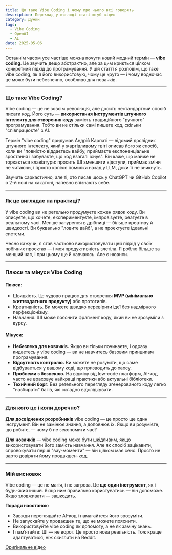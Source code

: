 ```yaml
---
title: Що таке Vibe Coding і чому про нього всі говорять
description: Переклад у вигляді статі ютуб відео
category: Думки
tags:
  - Vibe Coding
  - OpenAI
  - AI
date: 2025-05-06
---
```

Останнім часом усе частіше можна почути новий модний термін — **vibe coding**. Це звучить дещо абстрактно, але за цим криється цілком конкретний підхід до програмування. У цій статті я розповім, що таке vibe coding, як я його використовую, чому це круто — і чому водночас це може бути небезпечно, особливо для новачків.

---

### Що таке Vibe Coding?

Vibe coding — це не зовсім революція, але досить нестандартний спосіб писати код. Його суть — **використання інструментів штучного інтелекту для створення коду** замість традиційного "ручного" програмування. Тобто ви не стільки самі пишете код, скільки "співпрацюєте" з AI.

Термін "vibe coding" придумав Андрій Карпаті — відомий дослідник штучного інтелекту, який у жартівливому твіті описав його як спосіб, коли ви "повністю віддаєтесь вайбу, приймаєте експоненціальне зростання і забуваєте, що код взагалі існує". Він каже, що майже не торкається клавіатури: просить ШІ зменшити відступи, приймає зміни не читаючи, і просто копіює помилки назад у LLM, доки ті не зникнуть.

Звучить саркастично, але ті, хто писав щось у ChatGPT чи GitHub Copilot о 2-й ночі на хакатоні, напевно впізнають себе.

---

### Як це виглядає на практиці?

У vibe coding ви не ретельно продумуєте кожен рядок коду. Ви описуєте, що хочете, експериментуєте, імпровізуєте, реагуєте в реальному часі. Менше занурення в дрібниці — більше креативу й швидкості. Ви буквально "ловите вайб", а не проєктуєте ідеальні системи.

Чесно кажучи, я став частково використовувати цей підхід у своїх побічних проєктах — і моя продуктивність злетіла. Я роблю більше за менший час, і при цьому ще й навчаюсь. Але є нюанси.

---

### Плюси та мінуси Vibe Coding

#### **Плюси:**

* Швидкість. Це чудово працює для створення **MVP (мінімально життєздатного продукту)** або прототипів.
* Креативність. Ви можете швидко перевірити ідеї без надмірного перфекціонізму.
* Навчання. ШІ може пояснити фрагмент коду, який ви не зрозуміли з курсу.

#### **Мінуси:**

* **Небезпека для новачків.** Якщо ви тільки починаєте, і одразу кидаєтесь у vibe coding — ви не навчитесь базовим принципам програмування.
* **Відсутність контролю.** Ви можете не розуміти, що саме відбувається у вашому коді, що призводить до хаосу.
* **Проблеми з безпекою.** На відміну від low-code платформ, AI-код часто не враховує найкращі практики або актуальні бібліотеки.
* **Технічний борг.** Без ретельного перегляду згенерованого коду легко "назбирати" багів, які складно відслідкувати.

---

### Для кого це і коли доречно?

**Для досвідчених розробників** vibe coding — це просто ще один інструмент. Він не замінює знання, а доповнює їх. Якщо ви розумієте, що робите, — чому б не зекономити час?

**Для новачків** — vibe coding може бути шкідливим, якщо використовувати його замість навчання. Але як спосіб зацікавити, спровокувати перші "вау-моменти" — він цілком має сенс. Просто не варто довіряти йому продакшен-код.

---

### Мій висновок

Vibe coding — це не магія, і не загроза. Це **ще один інструмент**, як і будь-який інший. Якщо ним правильно користуватись — він допоможе. Якщо зловживати — зашкодить.

**Поради наостанок:**

* Завжди переглядайте AI-код і намагайтеся його зрозуміти.
* Не запускайте у продакшен те, що не можете пояснити.
* Використовуйте vibe coding як допомогу, а не як заміну знань.
* І памʼятайте: ШІ — не ворог. Це просто нова реальність. Тож краще адаптуватися, ніж скиглити на Reddit.

[Оригінальне відео](https://www.youtube.com/watch?v=bjh7EYdFTo4)